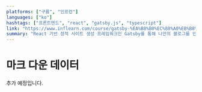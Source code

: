 ```yaml
---
platforms: ["구름", "인프런"]
languages: ["ko"]
hashtags: ["프론트엔드", "react", "gatsby.js", "typescript"]
link: "https://www.inflearn.com/course/gatsby-%EA%B8%B0%EC%88%A0%EB%B8%94%EB%A1%9C%EA%B7%B8"
summary: "React 기반 정적 사이트 생성 프레임워크인 Gatsby를 통해 나만의 블로그를 만들어보는 수업입니다 :)"
---
```


# 마크 다운 데이터

추가 예정입니다.
